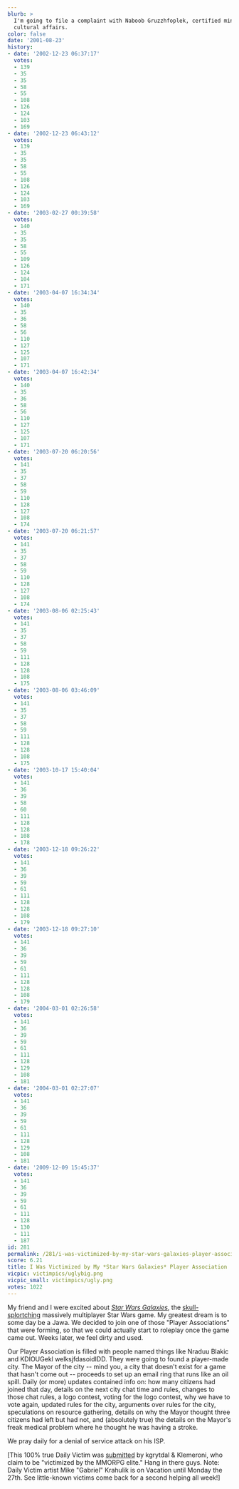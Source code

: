 ```yaml
---
blurb: >
  I'm going to file a complaint with Naboob Gruzzhfoplek, certified minister of intra-city
  cultural affairs.
color: false
date: '2001-08-23'
history:
- date: '2002-12-23 06:37:17'
  votes:
  - 139
  - 35
  - 35
  - 58
  - 55
  - 108
  - 126
  - 124
  - 103
  - 169
- date: '2002-12-23 06:43:12'
  votes:
  - 139
  - 35
  - 35
  - 58
  - 55
  - 108
  - 126
  - 124
  - 103
  - 169
- date: '2003-02-27 00:39:58'
  votes:
  - 140
  - 35
  - 35
  - 58
  - 55
  - 109
  - 126
  - 124
  - 104
  - 171
- date: '2003-04-07 16:34:34'
  votes:
  - 140
  - 35
  - 36
  - 58
  - 56
  - 110
  - 127
  - 125
  - 107
  - 171
- date: '2003-04-07 16:42:34'
  votes:
  - 140
  - 35
  - 36
  - 58
  - 56
  - 110
  - 127
  - 125
  - 107
  - 171
- date: '2003-07-20 06:20:56'
  votes:
  - 141
  - 35
  - 37
  - 58
  - 59
  - 110
  - 128
  - 127
  - 108
  - 174
- date: '2003-07-20 06:21:57'
  votes:
  - 141
  - 35
  - 37
  - 58
  - 59
  - 110
  - 128
  - 127
  - 108
  - 174
- date: '2003-08-06 02:25:43'
  votes:
  - 141
  - 35
  - 37
  - 58
  - 59
  - 111
  - 128
  - 128
  - 108
  - 175
- date: '2003-08-06 03:46:09'
  votes:
  - 141
  - 35
  - 37
  - 58
  - 59
  - 111
  - 128
  - 128
  - 108
  - 175
- date: '2003-10-17 15:40:04'
  votes:
  - 141
  - 36
  - 39
  - 58
  - 60
  - 111
  - 128
  - 128
  - 108
  - 178
- date: '2003-12-18 09:26:22'
  votes:
  - 141
  - 36
  - 39
  - 59
  - 61
  - 111
  - 128
  - 128
  - 108
  - 179
- date: '2003-12-18 09:27:10'
  votes:
  - 141
  - 36
  - 39
  - 59
  - 61
  - 111
  - 128
  - 128
  - 108
  - 179
- date: '2004-03-01 02:26:58'
  votes:
  - 141
  - 36
  - 39
  - 59
  - 61
  - 111
  - 128
  - 129
  - 108
  - 181
- date: '2004-03-01 02:27:07'
  votes:
  - 141
  - 36
  - 39
  - 59
  - 61
  - 111
  - 128
  - 129
  - 108
  - 181
- date: '2009-12-09 15:45:37'
  votes:
  - 141
  - 36
  - 39
  - 59
  - 61
  - 111
  - 128
  - 130
  - 111
  - 187
id: 281
permalink: /281/i-was-victimized-by-my-star-wars-galaxies-player-association/
score: 6.21
title: I Was Victimized by My *Star Wars Galaxies* Player Association
vicpic: victimpics/uglybig.png
vicpic_small: victimpics/ugly.png
votes: 1022
---
```


My friend and I were excited about [*Star Wars
Galaxies*](http://web.archive.org/web/20010823000000/http://www.gamespy.com/e3/StarWarsGalaxies/),
the [skull-splortching](@/victim/201.md) massively multiplayer Star
Wars game. My greatest dream is to some day be a Jawa. We decided to
join one of those "Player Associations" that were forming, so that we
could actually start to roleplay once the game came out. Weeks later, we
feel dirty and used.

Our Player Association is filled with people named things like Nraduu
Blakic and KDIOUGekl welksjfdasoidIDD. They were going to found a
player-made city. The Mayor of the city -- mind you, a city that doesn't
exist for a game that hasn't come out -- proceeds to set up an email
ring that runs like an oil spill. Daily (or more) updates contained info
on: how many citizens had joined that day, details on the next city chat
time and rules, changes to those chat rules, a logo contest, voting for
the logo contest, why we have to vote again, updated rules for the city,
arguments over rules for the city, speculations on resource gathering,
details on why the Mayor thought three citizens had left but had not,
and (absolutely true) the details on the Mayor's freak medical problem
where he thought he was having a stroke.

We pray daily for a denial of service attack on his ISP.

\[This 100% true Daily Victim was
[submitted](mailto:feedback@gamespy.com) by kgrytdal & Klemeroni, who
claim to be "victimized by the MMORPG elite." Hang in there guys. Note:
Daily Victim artist Mike "Gabriel" Krahulik is on Vacation until Monday
the 27th. See little-known victims come back for a second helping all
week!\]
